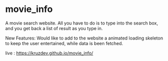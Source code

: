 # movie_info
A movie search website. All you have to do is to type into the search box, and you get back a list of result as you type in. 


New Features: Would like to add to the website a animated loading skeleton to keep the user entertained, while data is been fetched.


live : https://kruzdev.github.io/movie_info/
